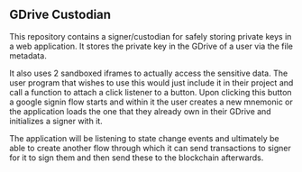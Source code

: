 ## GDrive Custodian

This repository contains a signer/custodian for safely storing private keys in a web application. It stores the private key in the GDrive of a user via the file metadata.

It also uses 2 sandboxed iframes to actually access the sensitive data. The user program that wishes to use this would just include it in their project and call a function to attach a click listener to a button. Upon clicking this button a google signin flow starts and within it the user creates a new mnemonic or the application loads the one that they already own in their GDrive and initializes a signer with it.

The application will be listening to state change events and ultimately be able to create another flow through which it can send transactions to signer for it to sign them and then send these to the blockchain afterwards.
